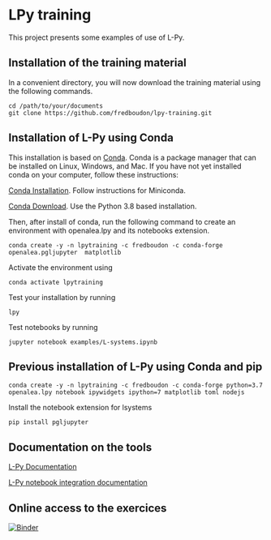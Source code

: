 # LPy training 

This project presents some examples of use of L-Py.

## Installation of the training material

In a convenient directory, you will now download the training material using the following commands.

    cd /path/to/your/documents
    git clone https://github.com/fredboudon/lpy-training.git

## Installation of L-Py using Conda


This installation is based on [Conda](https://conda.io). Conda is a package manager that can be installed on Linux, Windows, and Mac.
If you have not yet installed conda on your computer, follow these instructions:

[Conda Installation](https://docs.conda.io/projects/conda/en/latest/user-guide/install/index.html). Follow instructions for Miniconda.

[Conda Download](https://conda.io/miniconda.html). Use the Python 3.8 based installation.

Then, after install of conda, run the following command to create an environment with openalea.lpy and its notebooks extension.

    conda create -y -n lpytraining -c fredboudon -c conda-forge openalea.pgljupyter  matplotlib 

Activate the environment using

    conda activate lpytraining

Test your installation by running

    lpy

Test notebooks by running

    jupyter notebook examples/L-systems.ipynb

    
## Previous installation of L-Py using Conda and pip

    conda create -y -n lpytraining -c fredboudon -c conda-forge python=3.7 openalea.lpy notebook ipywidgets ipython=7 matplotlib toml nodejs

Install the notebook extension for lsystems

    pip install pgljupyter
    
## Documentation on the tools

[L-Py Documentation](https://lpy.readthedocs.io/en/latest/)

[L-Py notebook integration documentation](https://github.com/jvail/plantgl-jupyter)

## Online access to the exercices

[![Binder](https://mybinder.org/badge_logo.svg)](https://mybinder.org/v2/gh/fredboudon/lpy-training.git/master?filepath=examples)
